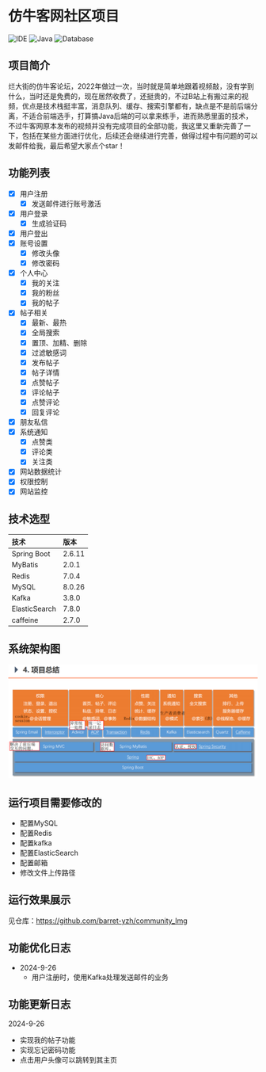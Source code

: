 # 仿牛客网社区项目

![IDE](https://img.shields.io/badge/IDE-IntelliJ%20IDEA-brightgreen.svg) ![Java](https://img.shields.io/badge/Java-1.8-blue.svg) ![Database](https://img.shields.io/badge/Database-MySQL-lightgrey.svg)

## 项目简介

烂大街的仿牛客论坛，2022年做过一次，当时就是简单地跟着视频敲，没有学到什么，当时还是免费的，现在居然收费了，还挺贵的，不过B站上有搬过来的视频，优点是技术栈挺丰富，消息队列、缓存、搜索引擎都有，缺点是不是前后端分离，不适合前端选手，打算搞Java后端的可以拿来练手，进而熟悉里面的技术，不过牛客网原本发布的视频并没有完成项目的全部功能，我这里又重新完善了一下，包括在某些方面进行优化，后续还会继续进行完善，做得过程中有问题的可以发邮件给我，最后希望大家点个star！

## 功能列表

- [x] 用户注册
  - [x] 发送邮件进行账号激活
- [x] 用户登录
  - [x] 生成验证码
- [x] 用户登出
- [x] 账号设置
  - [x] 修改头像
  - [x] 修改密码

- [x] 个人中心
  - [x] 我的关注
  - [x] 我的粉丝
  - [x] 我的帖子
- [x] 帖子相关
  - [x] 最新、最热
  - [x] 全局搜索
  - [x] 置顶、加精、删除
  - [x] 过滤敏感词
  - [x] 发布帖子
  - [x] 帖子详情
  - [x] 点赞帖子
  - [x] 评论帖子
  - [x] 点赞评论
  - [x] 回复评论
- [x] 朋友私信
- [x] 系统通知
  - [x] 点赞类
  - [x] 评论类
  - [x] 关注类
- [x] 网站数据统计
- [x] 权限控制
- [x] 网站监控

## 技术选型

| 技术          | 版本   |
| :------------ | :----- |
| Spring Boot   | 2.6.11 |
| MyBatis       | 2.0.1  |
| Redis         | 7.0.4  |
| MySQL         | 8.0.26 |
| Kafka         | 3.8.0  |
| ElasticSearch | 7.8.0  |
| caffeine      | 2.7.0  |

## 系统架构图

![](https://github.com/barret-yzh/community_Img/blob/main/15_architecture.png?raw=true)

## 运行项目需要修改的

- 配置MySQL
- 配置Redis
- 配置kafka
- 配置ElasticSearch
- 配置邮箱
- 修改文件上传路径

## 运行效果展示

见仓库：https://github.com/barret-yzh/community_Img

## 功能优化日志

- 2024-9-26
  - 用户注册时，使用Kafka处理发送邮件的业务

## 功能更新日志

2024-9-26

- 实现我的帖子功能
- 实现忘记密码功能
- 点击用户头像可以跳转到其主页



